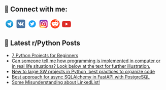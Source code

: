 ## 🔎 Connect with me:
[<img src="https://github.com/bullbesh/bullbesh/blob/main/images/Telegram.png" width="32" height="32" />](https://t.me/bullbesh)
[<img src="https://github.com/bullbesh/bullbesh/blob/main/images/VK.png" width="32" height="32" />](https://vk.com/bullbesh)
[<img src="https://github.com/bullbesh/bullbesh/blob/main/images/Twitter.png" width="32" height="32" />](https://twitter.com/bullbesh1)
[<img src="https://github.com/bullbesh/bullbesh/blob/main/images/Instagram.png" width="32" height="32" />](https://www.instagram.com/bullbesh)
[<img src="https://github.com/bullbesh/bullbesh/blob/main/images/Reddit.png" width="32" height="32" />](https://www.reddit.com/user/bullbesh)
[<img src="https://github.com/bullbesh/bullbesh/blob/main/images/YouTube.png" width="32" height="32" />](https://www.youtube.com/channel/UCtfjRs6uzgq5mfm8S06WTcg)

## 📕 Latest r/Python Posts
<!-- BLOG-POST-LIST:START -->
- [7 Python Projects for Beginners](https://www.reddit.com/r/Python/comments/yrfeou/7_python_projects_for_beginners/)
- [Can someone tell me how programming is implemented in computer or in real life situations? Look below at the text for further illustration.](https://www.reddit.com/r/Python/comments/yrf76y/can_someone_tell_me_how_programming_is/)
- [New to large SW projects in Python, best practices to organize code](https://www.reddit.com/r/Python/comments/yrenj3/new_to_large_sw_projects_in_python_best_practices/)
- [Best approach for async SQLAlchemy in FastAPI with PostgreSQL](https://www.reddit.com/r/Python/comments/yrelvq/best_approach_for_async_sqlalchemy_in_fastapi/)
- [Some Misunderstanding about LinkedList!](https://www.reddit.com/r/Python/comments/yrc9bz/some_misunderstanding_about_linkedlist/)
<!-- BLOG-POST-LIST:END -->
